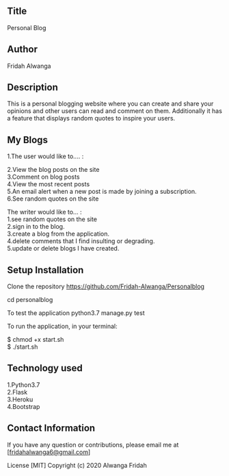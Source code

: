 ## Title
Personal Blog

## Author
Fridah Alwanga

## Description
This is a personal blogging website where you can create and share your opinions and other users can read and comment on them. Additionally it has a feature that displays random quotes to inspire your users.


## My Blogs
1.The user would like to.... :<br>

2.View the blog posts on the site<br>
3.Comment on blog posts<br>
4.View the most recent posts<br>
5.An email alert when a new post is made by joining a subscription.<br>
6.See random quotes on the site<br>


The writer would like to... :<br>
1.see random quotes on the site<br>
2.sign in to the blog.<br>
3.create a blog from the application.<br>
4.delete comments that I find insulting or degrading.<br>
5.update or delete blogs I have created.<br>


 ## Setup Installation
Clone the repository https://github.com/Fridah-Alwanga/Personalblog<br>

cd personalblog<br>

To test the application python3.7 manage.py test<br>

To run the application, in your terminal:<br>

  $ chmod +x start.sh<br>
  $ ./start.sh<br>


## Technology used
1.Python3.7<br>
2.Flask<br>
3.Heroku<br>
4.Bootstrap <br>



## Contact Information
If you have any question or contributions, please email me at [fridahalwanga6@gmail.com]

License
[MIT] Copyright (c) 2020 Alwanga Fridah

